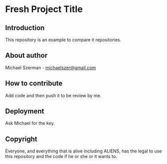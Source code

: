 # Fresh Project Title

## Introduction

This repository is an example to compare it repositories.

## About author

Michael Szerman - michaelszer@gmail.com

## How to contribute

Add code and then push it to be review by me.

## Deployment

Ask Michael for the key.

## Copyright

Everyone, and everything that is alive including ALIENS, has the legal to use this repository and the code if he or she or it wants to.